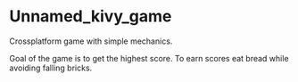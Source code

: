 # Unnamed_kivy_game
Crossplatform game with simple mechanics.

Goal of the game is to get the highest score.
To earn scores eat bread while avoiding falling bricks.
